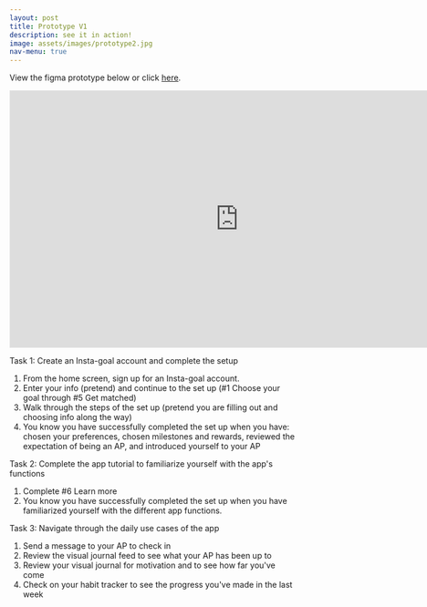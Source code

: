```yaml
---
layout: post
title: Prototype V1
description: see it in action!
image: assets/images/prototype2.jpg
nav-menu: true
---
```


View the figma prototype below or click [here](https://www.figma.com/proto/d4SvuSjeXfPFJbO0zSKwry/Insta-goal-Prototype?page-id=27%3A1736&node-id=27%3A2754&viewport=276%2C48%2C1&scaling=scale-down&starting-point-node-id=27%3A2754&show-proto-sidebar=1). 

<iframe style="border: 1px solid rgba(0, 0, 0, 0.1);" width="800" height="450" src="https://www.figma.com/embed?embed_host=share&url=https%3A%2F%2Fwww.figma.com%2Fproto%2Fd4SvuSjeXfPFJbO0zSKwry%2FInsta-goal-Prototype%3Fpage-id%3D27%253A1736%26node-id%3D27%253A2754%26viewport%3D276%252C48%252C1%26scaling%3Dscale-down%26starting-point-node-id%3D27%253A2754%26show-proto-sidebar%3D1" allowfullscreen></iframe>

Task 1: Create an Insta-goal account and complete the setup

1. From the home screen, sign up for an Insta-goal account.
2. Enter your info (pretend) and continue to the set up (#1 Choose your goal through #5 Get matched)
3. Walk through the steps of the set up (pretend you are filling out and choosing info along the way)
4. You know you have successfully completed the set up when you have: chosen your preferences, chosen milestones and rewards, reviewed the expectation of being an AP, and introduced yourself to your AP

Task 2: Complete the app tutorial to familiarize yourself with the app's functions
1. Complete #6 Learn more
2. You know you have successfully completed the set up when you have familiarized yourself with the different app functions.

Task 3: Navigate through the daily use cases of the app
1. Send a message to your AP to check in
2. Review the visual journal feed to see what your AP has been up to
3. Review your visual journal for motivation and to see how far you've come
4. Check on your habit tracker to see the progress you've made in the last week

